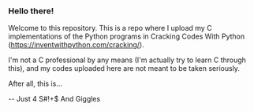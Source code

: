 ### Hello there!

Welcome to this repository. This is a repo where I upload my C implementations
of the Python programs in Cracking Codes With Python (https://inventwithpython.com/cracking/).

I'm not a C professional by any means (I'm actually try to learn C through this), and my codes uploaded here are not meant to be taken seriously.

After all, this is...

-- Just 4 S#!+$ And Giggles
